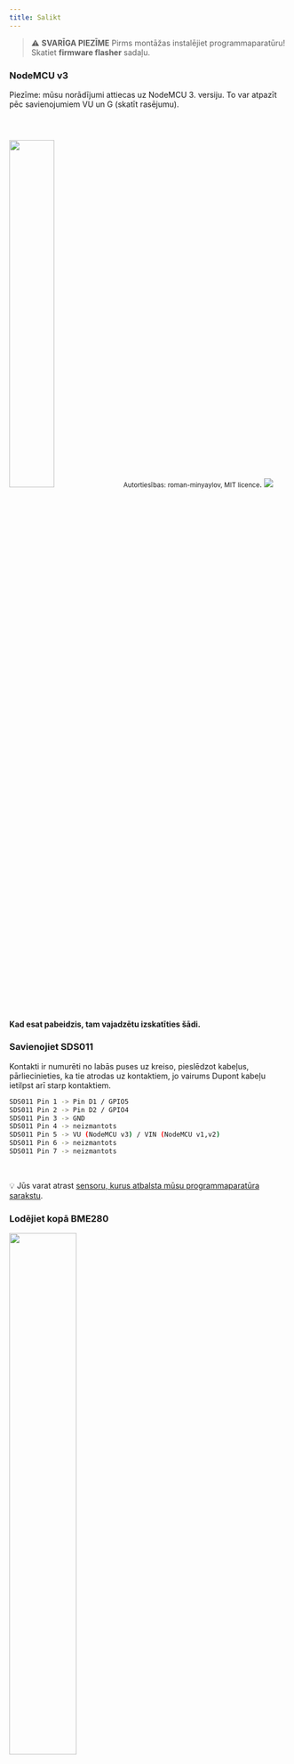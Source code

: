 ```yaml
---
title: Salikt
---
```


> ⚠️ **SVARĪGA PIEZĪME**
Pirms montāžas instalējiet programmaparatūru!
Skatiet __firmware flasher__ sadaļu.

### NodeMCU v3
Piezīme: mūsu norādījumi attiecas uz NodeMCU 3. versiju. To var atpazīt pēc savienojumiem VU un G (skatīt rasējumu).

<img src="../docs/airrohr/airrohr-wiring-sds011-bme280.jpg" style="width:40%; margin-top: 3em" loading="lazy"/>
<small>Autortiesības: roman-minyaylov, MIT licence</small>.


<img src="../docs/airrohr/nodemcu-v3-bme280.jpeg" style="margin-top: 1em" loading="lazy"/>

#### Kad esat pabeidzis, tam vajadzētu izskatīties šādi.


### Savienojiet SDS011
Kontakti ir numurēti no labās puses uz kreiso, pieslēdzot kabeļus, pārliecinieties, ka tie atrodas uz kontaktiem, jo vairums Dupont kabeļu ietilpst arī starp kontaktiem.
```bash
SDS011 Pin 1 -> Pin D1 / GPIO5
SDS011 Pin 2 -> Pin D2 / GPIO4
SDS011 Pin 3 -> GND
SDS011 Pin 4 -> neizmantots
SDS011 Pin 5 -> VU (NodeMCU v3) / VIN (NodeMCU v1,v2)
SDS011 Pin 6 -> neizmantots
SDS011 Pin 7 -> neizmantots
```
<br>

💡  Jūs varat atrast [sensoru, kurus atbalsta mūsu programmaparatūra sarakstu](https://github.com/opendata-stuttgart/sensors-software/blob/master/airrohr-firmware/Readme.md).


### Lodējiet kopā BME280
<img src="../docs/airrohr/solder-a-bme-280.jpeg" style="width:49%; padding-right: 0.5em" class="items-center" loading="lazy"/>
<img src="../docs/airrohr/solder-bme-280.jpeg" style="width:49%;" loading="lazy"/>

Savienojiet adatu galviņu ar BME280 plati. Lodējiet to no aizmugures puses. Spraugas starp kontaktiem ir ļoti mazas, tāpēc esiet pacietīgi un uzmanīgi.

Triks ir pielikt lodāmura galu pie tapas, nedaudz to uzsildīt un pēc tam viegli uzklāt lodmetālu.


#### BME280 vadu pievienošana
Adatas ir numurētas no kreisās uz labo pusi.
```bash
VIN -> Pin 3V3 (3,3 V)
GND-> GND/G
SDA -> PIN D3
SCL -> Pin D4
```

### Visu sasiet kopā

#### Sasieniet NodeMCU un SDS011 kopā
<img src="../docs/airrohr/tie-air-quality-sensor-together.jpeg" loading="lazy"/>
Izmantojiet kabeļu saiti, lai savienotu NodeMCU (ESP8266) un sensoru SDS011 tā, lai Wifi antena būtu vērsta prom no sensora.

#### Savienojiet elastīgo cauruli
<img src="../docs/airrohr/sds011-with-tube.jpeg" style="width:49%; padding-right: 0.5em" loading="lazy"/>
<img src="../docs/airrohr/bme280-tied-to-tube.jpeg" style="width:49%;" loading="lazy"/>

* savienojiet elastīgo caurulīti ar sensoru SDS011.
* Izmantojiet vēl vienu kabeļu saiti, lai piestiprinātu BME280 temperatūras sensoru pie caurules.
* USB kabeli izvelciet caur caurulīti. Uzstādiet SDS011 ar NodeMCU uz augšu un ventilatoru uz leju.

#### Ievietojiet sensoru caurulē.
* Iebīdiet detaļas caurulē tā, lai tās būtu iespiestas iekšpusē.
* USB kabelim, elastīgajai caurulei un BME280 jāskatās ārā no caurules gala.
* Uzstumiet otru cauruli uz pirmās caurules.

<img src="../docs/airrohr/sds011-jammed-into-tube.jpeg" loading="lazy"/>

#### Apdare
* Uzlieciet temperatūras sensoru uz elastīgās caurules tā, lai tas atrastos uz caurules malas.
* Nogrieziet elastīgo cauruli caurules galā.
* Pēc izvēles: caurulītes atvērtos galus var aizklāt ar smalku sietu. Lai gaiss varētu cirkulēt, bet kukaiņi paliktu ārpusē.

<img src="../docs/airrohr/position-bme280.jpeg" loading="lazy"/>

#### izvietojums
Ideāla vieta būtu 1,5 līdz 3,5 metrus virs ielas un labi vēdināma. Tomēr to nevar izdarīt visiem cilvēkiem, jo tāpēc reģistrācijas laikā tiek pieprasīta tāda informācija kā augstums virs zemes un novietojums attiecībā pret ielu.

